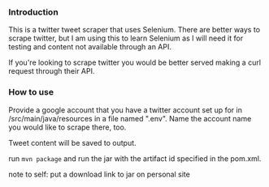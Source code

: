 <h3>Introduction</h3>

This is a twitter tweet scraper that uses Selenium. There are better ways to scrape twitter, but I am using this to learn
 Selenium as I will need it for testing and content not available through an API.

If you're looking to scrape twitter you would be better served making a curl request through their API.

<h3>How to use</h3>

Provide a google account that you have a twitter account set up for in /src/main/java/resources in a file named ".env". 
Name the account name you would like to scrape there, too.

Tweet content will be saved to output.

run ``mvn package`` and run the jar with the artifact id specified in the pom.xml.

note to self: put a download link to jar on personal site